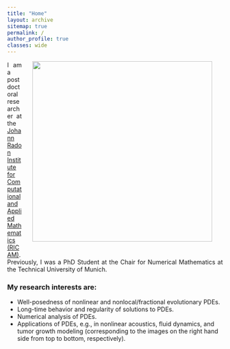 ```yaml
---
title: "Home"
layout: archive
sitemap: true
permalink: /
author_profile: true
classes: wide
---
```


<img src="/assets/images/research.png" width="420px" align="right" style="display:block;margin-bottom:25px;margin-left:auto;margin-right:auto;padding-left: 25px;padding-right: 25px;" z-index="1" /> 

<p style="text-align: justify">
I am a postdoctoral researcher at the <a href="https://www.oeaw.ac.at/ricam/">Johann Radon Institute for Computational and Applied Mathematics (RICAM)</a>.
Previously, I was a PhD Student at the Chair for Numerical Mathematics at the Technical University of Munich.
</p>

<!-- <p style="text-align: justify">
My research is driven towards characterizing, quantifying, and, ultimately, predicting natural phenomena by way of mathematical modelling.
Within this purview, numerical methods are indispensable.
Indeed, they <em>must</em> be used in order to make informed decisions and reach reliable conclusions when facing contemporary problems in science and engineering.
By employing mathematical tools from functional analysis, topology, differential geometry, and numerical linear algebra, the intent of my research is to develop the most accurate and practical numerical methods for modern scientific and engineering purposes.
</p> -->

### My research interests are:
- Well-posedness of nonlinear and nonlocal/fractional evolutionary PDEs.
- Long-time behavior and regularity of solutions to PDEs.
- Numerical analysis of PDEs.
- Applications of PDEs, e.g., in nonlinear acoustics, fluid dynamics, and tumor growth modeling (corresponding to the images on the right hand side from top to bottom, respectively).





<!-- <br> <span style="color:red">**Research Highlight:**</span>
*See <a href="https://www.llnl.gov/news/llnl-led-team-uses-machine-learning-derive-black-hole-motion-gravitational-waves">this press release</a> about my recent work on machine learning and black holes!*
<br> -->


<!-- <br> 
## Current Research Grants
**LDRD&nbsp;&nbsp;2022&ndash;2024**&nbsp;&nbsp; Adaptive Sampling for Risk-Averse Design and Optimization (PI, *$450,000/year*)


### Other notes:
- I still do finite element research! In fact, I'm an active [MFEM](https://mfem.org/) developer. Check out our (growing) list of examples codes and miniapps [here](https://mfem.org/examples/).
- This website has been tidied up a little bit. If you are interested in my old finite element work (2015-2020), short summaries can still be found [here](/research/).<br> -->
